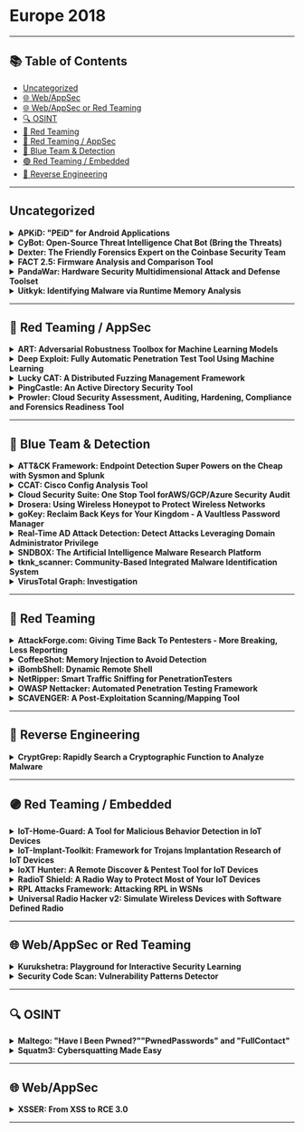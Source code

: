# Europe 2018
---
## 📚 Table of Contents
- [Uncategorized](#uncategorized)
- [🌐 Web/AppSec](#🌐-webappsec)
- [🌐 Web/AppSec or Red Teaming](#🌐-webappsec-or-red-teaming)
- [🔍 OSINT](#🔍-osint)
- [🔴 Red Teaming](#🔴-red-teaming)
- [🔴 Red Teaming / AppSec](#🔴-red-teaming-appsec)
- [🔵 Blue Team & Detection](#🔵-blue-team-detection)
- [🟣 Red Teaming / Embedded](#🟣-red-teaming-embedded)
- [🧠 Reverse Engineering](#🧠-reverse-engineering)
---
## Uncategorized
<details><summary><strong>APKiD: "PEiD" for Android Applications</strong></summary>

![BH-ARSENAL](https://img.shields.io/badge/BH-ARSENAL-blue) ![Category: Uncategorized](https://img.shields.io/badge/Category:%20Uncategorized-lightgrey) ![Eduardo Novella Lorente](https://img.shields.io/badge/Eduardo%20Novella%20Lorente-informational)

🔗 **Link:** Not Available  
📝 **Description:** APKiD is like "PEiD" for Android applications. It gives information on how an APK was built by fingerprinting compilers, packers, obfuscators, and protectors. The main idea behind the tool is to help provide context on how the APK was potentially built or changed after it was built. This is all context useful for attributing authorship and finding patterns.

Extracting information about how the APK was made, it can provide a lot of information to assess the healthiness of an Android application (e.g. malware or pirated). The framework is the combination of a bunch of Yara rules and Python wrappers that scan files within APKs. Mainly, APKiD unpacks files and explores AndroidManifest.xml, DEX and ELF files to match rules and offers results based on them. Between the 186 Yara rules, we can find 94 packers, 10 compilers and 16 obfuscators.

Features and detections:

Commercial and open-source obfuscators, packers, droppers and protectors
Anti-disassembly tricks, anti-emulation, anti-debugging APIs,...
Abnormalities in DEX structure
Compiler fingerprint potentially indicating re-packaged apps
Results in JSON format

Further information:

APKID -> https://github.com/rednaga/APKiD
Android Compiler Fingerprinting -> http://hitcon.org/2016/CMT/slide/day1-r0-e-1.pdf
Detecting Pirated and Malicious Android Apps with APKiD -> https://rednaga.io/2016/07/31/detecting_pirated_and_malicious_android_apps_with_apkid/

</details>

<details><summary><strong>CyBot: Open-Source Threat Intelligence Chat Bot (Bring the Threats)</strong></summary>

![BH-ARSENAL](https://img.shields.io/badge/BH-ARSENAL-blue) ![Category: Uncategorized](https://img.shields.io/badge/Category:%20Uncategorized-lightgrey) ![Tony Lee](https://img.shields.io/badge/Tony%20Lee-informational)

🔗 **Link:** Not Available  
📝 **Description:** Threat intelligence chat bots are useful friends. They perform research for you and can even be note takers or central aggregators of information. However, it seems like most organizations want to design their own bot in isolation and keep it internal. To counter this trend, our goal was to create a repeatable process using a completely free open source framework, an inexpensive Raspberry Pi (or even virtual machine), and host a community-driven plugin framework to open up the world of threat intel chat bots to everyone from the average home user to the largest security operations center.

We were thrilled to share the end result of our research (a chat bot that we affectionately call CyBot) with Black Hat attendees worldwide at the US, Europe, and Asia conferences. Each conference provided an opportunity to share the latest plugins and collect feedback and feature requests with the absolute best in the industry. This year's Black Hat Europe will allow us to continue the global collaboration effort in making incident response and threat research faster and more efficient than ever.

Best of all, if you know even a little bit of Python, you can help our collaboration efforts by writing plugins and sharing them with the community. If you want to build your own CyBot, the instructions in this project will let you do so with about an hour of invested time and anywhere from $0-$35 in expenses. Come make your own threat intelligence chat bot today!

</details>

<details><summary><strong>Dexter: The Friendly Forensics Expert on the Coinbase Security Team</strong></summary>

![BH-ARSENAL](https://img.shields.io/badge/BH-ARSENAL-blue) ![Category: Uncategorized](https://img.shields.io/badge/Category:%20Uncategorized-lightgrey) ![Hayden Parker](https://img.shields.io/badge/Hayden%20Parker-informational)

🔗 **Link:** [Dexter: The Friendly Forensics Expert on the Coinbase Security Team](https://github.com/coinbase/dexter/blob/master/doc/dexter.md)  
📝 **Description:** Sometimes you want to be able to pull forensic images off your production hosts, but you want to make sure you set that up correctly. If you don't, people might steal customer financial data or cryptocurrency private keys for hot wallets (or something else), and that would be a very bad day for you and for the cryptocurrency community. This talk introduces Dexter, a forensics tool for high security environments. Dexter makes sure that no single person can do scary forensics things, and that the scary results of the scary forensic things can only be read by people who aren't scary. I'll give an overview of the Coinbase production environment, data pipeline, and detection tooling to set the stage for when we might use Dexter. We will then walk through how Dexter works and do a demo that will totally work and not have any technical issues whatsoever.

</details>

<details><summary><strong>FACT 2.5: Firmware Analysis and Comparison Tool</strong></summary>

![BH-ARSENAL](https://img.shields.io/badge/BH-ARSENAL-blue) ![Category: Uncategorized](https://img.shields.io/badge/Category:%20Uncategorized-lightgrey) ![Peter Weidenbach](https://img.shields.io/badge/Peter%20Weidenbach-informational)

🔗 **Link:** Not Available  
📝 **Description:** The Firmware Analysis and Comparison Tool (FACT) is intended to automate firmware security analysis. Thereby, it shall be easy to use (web GUI), extend (plug-in system) and integrate (REST API). When analyzing Firmware, you face several challenges: unpacking, initial analysis, identifying changes towards other versions, find other firmware images that might share vulnerabilities you just found. FACT is able to automate many aspects of these challenges leading to a massive speed-up in the firmware analysis process. This means you can focus on the fun part of finding new vulnerabilities, whereas FACT does all the boring stuff for you.

</details>

<details><summary><strong>PandaWar: Hardware Security Multidimensional Attack and Defense Toolset</strong></summary>

![BH-ARSENAL](https://img.shields.io/badge/BH-ARSENAL-blue) ![Category: Uncategorized](https://img.shields.io/badge/Category:%20Uncategorized-lightgrey) ![JIE FU](https://img.shields.io/badge/JIE%20FU-informational) ![Mingchuang Qin](https://img.shields.io/badge/Mingchuang%20Qin-informational) ![Kunzhe Chai](https://img.shields.io/badge/Kunzhe%20Chai-informational)

🔗 **Link:** Not Available  
📝 **Description:** This is a hardware attack and defense tool platform. It will help you quickly master and implement a variety of hardware attack methods.

It includes ultrasonic attacks, RFID attacks, power side channel attacks, and radio defense etc.

All open source, design idea, design concept, design method, code, schematic, PCB.

</details>

<details><summary><strong>Uitkyk: Identifying Malware via Runtime Memory Analysis</strong></summary>

![BH-ARSENAL](https://img.shields.io/badge/BH-ARSENAL-blue) ![Category: Uncategorized](https://img.shields.io/badge/Category:%20Uncategorized-lightgrey) ![Chris Le Roy](https://img.shields.io/badge/Chris%20Le%20Roy-informational)

🔗 **Link:** [Uitkyk: Identifying Malware via Runtime Memory Analysis](https://github.com/brompwnie/uitkyk)  
📝 **Description:** Uitkyk is the first Android framework that allows for its implementers to identify Android malware according to the instantiated objects on the heap for a particular process. Uitkyk does not require the APK of the application to be scanned to be present to identify malicious behaviour but instead makes use of runtime memory analysis to detect behaviour which normally cannot be identified by static analysis of Android applications. Static analysis of Android applications is the default approach utilised to identify malicious applications however static analysis has certain shortcomings which Uitkyk addresses by targeting the heap. Uitkyk can be implemented as a standalone library or standalone application on mobile devices.

</details>

---
## 🔴 Red Teaming / AppSec
<details><summary><strong>ART: Adversarial Robustness Toolbox for Machine Learning Models</strong></summary>

![BH-ARSENAL](https://img.shields.io/badge/BH-ARSENAL-blue) ![Category: 🔴 Red Teaming / AppSec](https://img.shields.io/badge/Category:%20🔴%20Red%20Teaming%20/%20AppSec-red) ![Irina Nicolae](https://img.shields.io/badge/Irina%20Nicolae-informational)

🔗 **Link:** [ART: Adversarial Robustness Toolbox for Machine Learning Models](https://github.com/Trusted-AI/adversarial-robustness-toolbox/wiki/Contributing)  
📝 **Description:** Adversarial attacks of machine learning systems have become an indisputable threat. Attackers can compromise the training of machine learning models by injecting malicious data into the training set (so-called poisoning attacks) or by crafting adversarial samples that exploit the blind spots of machine learning models at test time (so-called evasion attacks). Adversarial attacks have been demonstrated in a number of different application domains, including malware detection, spam filtering, visual recognition, speech-to-text conversion, and natural language understanding. Devising comprehensive defences against poisoning and evasion attacks by adaptive adversaries is still an open challenge.

We will present the Adversarial Robustness Toolbox (ART), a library which allows rapid crafting and analysis of both attacks and defense methods for machine learning models. It provides an implementation for many state-of-the-art methods for attacking and defending machine learning. Through ART, the attendees will (re)discover how to attack and defend machine learning systems.

</details>

<details><summary><strong>Deep Exploit: Fully Automatic Penetration Test Tool Using Machine Learning</strong></summary>

![BH-ARSENAL](https://img.shields.io/badge/BH-ARSENAL-blue) ![Category: 🔴 Red Teaming / AppSec](https://img.shields.io/badge/Category:%20🔴%20Red%20Teaming%20/%20AppSec-red) ![Isao Takaesu](https://img.shields.io/badge/Isao%20Takaesu-informational)

🔗 **Link:** [Deep Exploit: Fully Automatic Penetration Test Tool Using Machine Learning](https://github.com/TheDreamPort/deep_exploit)  
📝 **Description:** DeepExploit is fully automated penetration tool linked with Metasploit. It identifies the status of all opened ports on the target server and executes the exploit at pinpoint using Machine Learning.

Deep Exploit's key features are the following:

Efficiently execute exploit: DeepExploit can execute exploits at pinpoint (minimum 1 attempt) using self-learned data.
Deep penetration: If DeepExploit succeeds the exploit to the target server, then it further executes the exploit to other internal servers.
Self-learning: DeepExploit can learn how to exploitation by itself (uses reinforcement learning). It is not necessary for humans to prepare learning data.
Powerful intelligence gathering. To gather the information of software operated on the target server is very important for successful the exploitation. DeepExploit can identify product name and version using following methods.
+ Port scanning; Machine Learning (Analyze HTTP responses gathered by Web crawling); Google Hacking

Current Deep Exploit's version is a beta, but it can fully automatically execute following actions:

Intelligence gathering
Threat modeling
Vulnerability analysis
Exploitation
Post-Exploitation
Reporting

By using our DeepExploit, you will benefit from the following:

For pentesters:
(a) They can greatly improve the test efficiency; (b) The more pentesters use DeepExploit, DeepExploit learns how to method of exploitation using machine learning. As a result, accuracy of test can be improve.


For Information Security Officers:
(c) They can quickly identify vulnerabilities of own servers. As a result, prevent that attackers attack to your servers using vulnerabilities, and protect your reputation by avoiding the negative media coverage after breach.

Because attack methods to servers are evolving day by day, there is no guarantee that yesterday's security countermeasures are safety today. It is necessary to quickly find vulnerabilities and take countermeasures. Our DeepExploit will contribute greatly to maintaining your safety.

Presentation: https://www.slideshare.net/babaroa/deep-exploitblack-hat-europe-2018-arsenal
Source Code:: https://github.com/13o-bbr-bbq/machine_learning_security/tree/master/DeepExploit

</details>

<details><summary><strong>Lucky CAT: A Distributed Fuzzing Management Framework</strong></summary>

![BH-ARSENAL](https://img.shields.io/badge/BH-ARSENAL-blue) ![Category: 🔴 Red Teaming / AppSec](https://img.shields.io/badge/Category:%20🔴%20Red%20Teaming%20/%20AppSec-red) ![Thomas Barabosch](https://img.shields.io/badge/Thomas%20Barabosch-informational)

🔗 **Link:** [Lucky CAT: A Distributed Fuzzing Management Framework](https://github.com/fkie-cad/LuckyCAT)  
📝 **Description:** Lucky CAT (Crash All the Things!) is a distributed fuzzing framework with an easy to use web interface. It allows management of fuzzing jobs on several remote machines concurrently. Lucky CAT aims to be easily usable, scaleable, extensible, and fun. To achieve this, it is built using several micro services and it relies on many open source projects. Furthermore, it offers a RESTful API to automate it or to integrate it with other tools.

Lucky CAT comes with several plugins for mutation engines (e.g. /dev/urandom, radamsa), fuzzers (afl, qemu_fuzzer, a minimalistic file fuzzer) and verifiers (local gdb exploitable, remote gdb exploitable). There are templates (in Python and C) that allow to quickly integrate, for example, new fuzzers and verifiers. Fuzzers can rely on their own mutation engine (e.g. afl) but Lucky CAT can also generate test cases for a fuzzer. This is handy when writing a fuzzer for an embedded device with limited computational resources or a small one-shot fuzzer for a custom protocol.

Its origin is the Nightmare Fuzzing Project. However, Lucky CAT goes beyond its ancestor. It is more 2018-ish using latest technologies such as RabbitMQ, Flask, MongoDB, and Python3. Lucky CAT's main objective is to automate the fuzzing process as far as possible so as to security researchers can focus on what they can best: identifying attack surfaces or writing custom fuzzers.
Therefore, future releases will focus on, amongst others, automatic deployment of fuzzers, crash notification and job summaries via email and instant messaging, and kernel core dump analysis.

Presentation: https://net.cs.uni-bonn.de/fileadmin/ag/martini/Staff/thomas_barabosch/blackhat-eu18-arsenal.pdf
Source Code: https://github.com/fkie-cad/LuckyCAT

</details>

<details><summary><strong>PingCastle: An Active Directory Security Tool</strong></summary>

![BH-ARSENAL](https://img.shields.io/badge/BH-ARSENAL-blue) ![Category: 🔴 Red Teaming / AppSec](https://img.shields.io/badge/Category:%20🔴%20Red%20Teaming%20/%20AppSec-red) ![Vincent Le Toux](https://img.shields.io/badge/Vincent%20Le%20Toux-informational)

🔗 **Link:** [PingCastle: An Active Directory Security Tool](https://github.com/netwrix/pingcastle)  
📝 **Description:** So many tools that exist to assess Active Directory security, and yet, it is impossible to have an overview of all. PingCastle has been designed to tackle these difficulties and get results fast and without any requirements. Healthcheck mode is the most well-known mode that gives vulnerability reports in minutes regarding major AD vulnerabilities. But what if the most important point was to convince the management that AD security is not that simple? PingCastle is more than a vulnerability scanner. This demo will include scanners, cartography and secret tricks.

</details>

<details><summary><strong>Prowler: Cloud Security Assessment, Auditing, Hardening, Compliance and Forensics Readiness Tool</strong></summary>

![BH-ARSENAL](https://img.shields.io/badge/BH-ARSENAL-blue) ![Category: 🔴 Red Teaming / AppSec](https://img.shields.io/badge/Category:%20🔴%20Red%20Teaming%20/%20AppSec-red) ![Toni de la Fuente](https://img.shields.io/badge/Toni%20de%20la%20Fuente-informational)

🔗 **Link:** [Prowler: Cloud Security Assessment, Auditing, Hardening, Compliance and Forensics Readiness Tool](https://github.com/prowler-cloud/prowler)  
📝 **Description:** Prowler helps to assess, audit and harden your AWS account configuration and resources. It also helps to check your configuration with CIS recommendations, and check if your cloud infrastructure is GDPR compliance or if you are ready for a proper forensic investigation. It is a command line tool that provides direct and clear information about configuration status related to security of a given AWS account, it performs more than 80 checks.

</details>

---
## 🔵 Blue Team & Detection
<details><summary><strong>ATT&CK Framework: Endpoint Detection Super Powers on the Cheap with Sysmon and Splunk</strong></summary>

![BH-ARSENAL](https://img.shields.io/badge/BH-ARSENAL-blue) ![Category: 🔵 Blue Team & Detection](https://img.shields.io/badge/Category:%20🔵%20Blue%20Team%20&%20Detection-cyan) ![Olaf Hartong](https://img.shields.io/badge/Olaf%20Hartong-informational)

🔗 **Link:** [ATT&CK Framework: Endpoint Detection Super Powers on the Cheap with Sysmon and Splunk](https://github.com/rmusser01/Infosec_Reference/blob/master/Draft/L-SM-TH.md)  
📝 **Description:** By using the ATT&CK framework as a basis for hunting the likelihood of catching at least part of the attackers trail is significantly increased. To make use of this rich data source I will demonstrate a Threat Hunting application which will guide your investigation along all covered ATT&CK techniques.

I will release the (Mandatory Manual Learning) ThreatHunting Splunk app I've developed, which at the time of writing contains over 80 (multi)searches and over 10 dashboards leveraging summary indexes, custom visualisations and a rich set of workflow actions.
These dashboards contain overviews, threat indicators and facilitate consecutive drilldown workflows to help the analyst determine whether this is a threat or not and also provides a whitelisting option for false positives.

Knowledge is power; the workflow has been intentionally built on generic searches to cover all attack variations, in the beginning this will generate quite some false positives. It might not appear so but this is a great thing, it will teach the hunters a great deal about their environment and therefore over time they'll be more efficient in detecting malicious behavior.

</details>

<details><summary><strong>CCAT: Cisco Config Analysis Tool</strong></summary>

![BH-ARSENAL](https://img.shields.io/badge/BH-ARSENAL-blue) ![Category: 🔵 Blue Team & Detection](https://img.shields.io/badge/Category:%20🔵%20Blue%20Team%20&%20Detection-cyan) ![Mikhail Driagunov](https://img.shields.io/badge/Mikhail%20Driagunov-informational) ![Natalia Khodukina](https://img.shields.io/badge/Natalia%20Khodukina-informational) ![Nikita Loginov](https://img.shields.io/badge/Nikita%20Loginov-informational)

🔗 **Link:** Not Available  
📝 **Description:** CCAT is designed for finding security misconfigurations in Cisco devices. It generates a detailed report with explanations and tips on fixing the issues. We will implement an option to automatically fix those issues in one of our next updates.

Presentation: https://drive.google.com/file/d/1kEB7dEe4uIkfxWuKgGDYTJly_spEVaO-/view
GitHub: https://github.com/cisco-config-analysis-tool/ccat

</details>

<details><summary><strong>Cloud Security Suite: One Stop Tool forAWS/GCP/Azure Security Audit</strong></summary>

![BH-ARSENAL](https://img.shields.io/badge/BH-ARSENAL-blue) ![Category: 🔵 Blue Team & Detection](https://img.shields.io/badge/Category:%20🔵%20Blue%20Team%20&%20Detection-cyan) ![Jayesh Chauhan](https://img.shields.io/badge/Jayesh%20Chauhan-informational)

🔗 **Link:** Not Available  
📝 **Description:** While AWS, GCP & Azure provide protection with traditional security methodologies and have a neat structure for authorization/configuration, their security is as robust as the person in-charge of creating/assigning these configuration policies. As we all know, human error is inevitable and any such human mistake could lead to catastrophic damage to the environment.

Few vulnerable scenarios:

Your security groups/policies, password policy or IAM policies are not configured properly
S3 buckets and Azure blobs are world-readable
Web servers supporting vulnerable ssl ciphers
Ports exposed to public with vulnerable services running on them
If root credentials are used
Logging or MFA is disabled
And many more scenarios...

Knowing all this, audit of cloud infrastructure becomes a hectic task! There are a few open source tools which help in cloud auditing but none of them have an exhaustive checklist. Also, collecting, setting up all the tools and looking at different result sets is a painful task. Moreover, while maintaining big infrastructures, system audit of server instances is a major task as well.

CS Suite is a one stop tool for auditing the security posture of the AWS/GCP/Azure infrastructures and does OS audits as well. CS Suite leverages current open source tools capabilities and has custom checks added into one tool to rule them all.

</details>

<details><summary><strong>Drosera: Using Wireless Honeypot to Protect Wireless Networks</strong></summary>

![BH-ARSENAL](https://img.shields.io/badge/BH-ARSENAL-blue) ![Category: 🔵 Blue Team & Detection](https://img.shields.io/badge/Category:%20🔵%20Blue%20Team%20&%20Detection-cyan) ![Yunfei Yang](https://img.shields.io/badge/Yunfei%20Yang-informational) ![Yongtao Wang](https://img.shields.io/badge/Yongtao%20Wang-informational) ![Hongjian Cao](https://img.shields.io/badge/Hongjian%20Cao-informational)

🔗 **Link:** Not Available  
📝 **Description:** Drosera is a wireless honeypot platform for discovering wireless intrusion attacks and intruders identification.

In wireless attacks, hackers are often attacking vulnerable wireless hotspots as a breakthrough. This means that a wireless network with obvious flaws will be the primary target for an attacker. When an attacker targets our wireless honeypot network, Drosera will record all actions before and after the attacker connects the network, including the process of attempting to connect to the network at the 802.11 frame level and further attacks after entering the honeypot network. Drosera can accurately identify the attack, and the first time to generate an alarm.

We are equipped with high-interactive Windows and Linux honeypots in the network, which simulate normal business systems to confuse the attacker and delay the attack process. They will also help us get information about the hacker like the goals, the attack methods, and the skill level.

</details>

<details><summary><strong>goKey: Reclaim Back Keys for Your Kingdom - A Vaultless Password Manager</strong></summary>

![BH-ARSENAL](https://img.shields.io/badge/BH-ARSENAL-blue) ![Category: 🔵 Blue Team & Detection](https://img.shields.io/badge/Category:%20🔵%20Blue%20Team%20&%20Detection-cyan) ![Ignat Korchagin](https://img.shields.io/badge/Ignat%20Korchagin-informational)

🔗 **Link:** Not Available  
📝 **Description:** The password is the oldest and most widely used pillar of authentication. We use passwords everywhere: from everyday online shopping to accessing government services and managing our money. Every day, the number of online services increases and each of service most likely requires a password to use it.

On the other hand, as password-cracking techniques increase and evolve, so do the restrictions on the types of passwords we can use. It is not enough anymore to use your favourite movie as a password across all your accounts. The modern Internet threat model requires passwords to be either ridiculously long or look like random gibberish of uppercase and lowercase letters, numbers and special characters. And in NO WAY should you reuse same password on any two services. In other words, the most secure passwords are hardly memorable to ordinary people and the number of passwords you have to remember makes this task even harder.

That's where password managers kick in. Instead of remembering each password, you only have to remember the password for your password manager (the "master password"), and the password manager remembers your other passwords for you. But how? They store your other passwords in a vault (a simple encrypted database). However, as with any database, a vault requires management: you need to store it somewhere (which means more backups), sync it across all your devices (you definitely want to access your services from home/work laptops, smartphone, tablet etc). And as with any database management, there comes usability and security issues. Basically, you either have to manually update and manage the vault yourself (if you use a free open-source password manager) or rely on some kind of cloud-based service (often paid and proprietary) for that.

So it is a matter of usability vs security: either you're using a convenient proprietary password manager and have no idea if it is working as advertised, or you have more confidence in your open-source password manager, but have to deal with your vault yourself.

Wouldn't it be great to have a password manager without a vault? We would no longer have to manage vaults or rely on any third parties. This presentation introduces an open-source vaultless password manager, which does not store your passwords, but rather derives them from the master-password in a cryptographically secure manner. There is an option to generate secure cryptographic keys so that your passwords/keys are never stored anywhere, but can be reliably regenerated when needed.


Presentation: https://drive.google.com/file/d/1B5CXRaTzG8yYTW6sN9L70GW3NBLpZVJb/view?usp=sharing
GitHub: https://github.com/cloudflare/gokey

</details>

<details><summary><strong>Real-Time AD Attack Detection: Detect Attacks Leveraging Domain Administrator Privilege</strong></summary>

![BH-ARSENAL](https://img.shields.io/badge/BH-ARSENAL-blue) ![Category: 🔵 Blue Team & Detection](https://img.shields.io/badge/Category:%20🔵%20Blue%20Team%20&%20Detection-cyan) ![Wataru Matsuda](https://img.shields.io/badge/Wataru%20Matsuda-informational) ![Mariko Fujimoto](https://img.shields.io/badge/Mariko%20Fujimoto-informational) ![Takuho Mitsunaga](https://img.shields.io/badge/Takuho%20Mitsunaga-informational)

🔗 **Link:** [Real-Time AD Attack Detection: Detect Attacks Leveraging Domain Administrator Privilege](https://github.com/0xe7/WonkaVision)  
📝 **Description:** In Advanced Persistent Threat (APT) attacks, attackers tend to attack the Active Directory to expand infections. Attackers try to take over Domain Administrator privileges and create a backdoor called the "Golden Ticket". Attackers leverage this Golden Ticket to disguise themselves as legitimate accounts and obtain long-term administrator privilege. However, detecting attacks that use this method is quite difficult because the attackers' use of legitimate accounts and commands are not identified as anomalies.

We introduce a real-time detection tool that uses Domain Controller Event logs for detecting attack activities leveraging Domain Administrator privileges. Our tool can minimize the damages these types of attacks can cause even if the attackers maliciously take advantage of the Golden Ticket.

Our tool consists of the following steps to reduce false detection rate and support immediate incident response.

Step1 (Signature based detection): Analyze Event logs focusing on the characteristics of the attack activities.
Step2 (Machine Learning): Use unsupervised machine learning and anomaly detection in order to detect suspicious commands that attackers tend to use as outliers.
Step3 (Real-time alert): Raise real-time alerts using Elastic Stack if attack activities are detected.

We will publish our tool on GitHub and show specific algorithms that we have implemented so that visitors can customize or develop their own system. Our tool is all open sourced, enabling immediate and efficient incident responses against attacks at a reasonable cost.

Presentation: ﻿https://github.com/sisoc-tokyo/Real-timeDetectionAD/blob/master/Arsenal_eu-18-Real-time-Detection-of-Attacks-Leveraging-Domain-Administrator-Privilege.pdf

</details>

<details><summary><strong>SNDBOX: The Artificial Intelligence Malware Research Platform</strong></summary>

![BH-ARSENAL](https://img.shields.io/badge/BH-ARSENAL-blue) ![Category: 🔵 Blue Team & Detection](https://img.shields.io/badge/Category:%20🔵%20Blue%20Team%20&%20Detection-cyan) ![Ran Dubin](https://img.shields.io/badge/Ran%20Dubin-informational) ![Ariel Koren](https://img.shields.io/badge/Ariel%20Koren-informational)

🔗 **Link:** [SNDBOX: The Artificial Intelligence Malware Research Platform](https://github.com/FOSDEM/video-meta/blob/master/fosdem2017/released.yml)  
📝 **Description:** SNDBOX is the world's first Artificial Intelligence (AI) malware research platform designed to scale up research time. Developed by researchers for researchers, SNDBOX offers never-seen-before malware analysis visibility powered by kernel mode next generation sandbox. Multiple AI detection vectors work alongside our big data malware similarity engine to reduce false positive classification errors. Behavioral signatures, multi-vector deep learning classifiers and multiple AI similarity search engines seamlessly work together to provide high visibility and data-driven explanations to scale malware research capabilities and reduce research time. Furthermore, with full access to our data, all levels of your team can leverage information necessary for complete malware remediation and new research possibilities, while sharing insights, public samples and IOC's through our community platform.

</details>

<details><summary><strong>tknk_scanner: Community-Based Integrated Malware Identification System</strong></summary>

![BH-ARSENAL](https://img.shields.io/badge/BH-ARSENAL-blue) ![Category: 🔵 Blue Team & Detection](https://img.shields.io/badge/Category:%20🔵%20Blue%20Team%20&%20Detection-cyan) ![Shota Nakajima](https://img.shields.io/badge/Shota%20Nakajima-informational) ![Keita Nomura](https://img.shields.io/badge/Keita%20Nomura-informational)

🔗 **Link:** Not Available  
📝 **Description:** The original code of a malware must be scanned using YARA rules after processing with a debugger (or other means) to account for obfuscated malware binaries. This is a complicated process and requires an extensive malware analysis environment. The tknk_scanner is a community-based integrated malware identification system, which aims to easily identify malware families by automating this process using an integration of open source community-based tools and freeware. The original malware code can be scanned with with your own YARA rules by submitting the malware in PE format to the scanner. tknk_scanner can thus support surface analysis performed by SOC operators, CSIRT members, and malware analysts.

</details>

<details><summary><strong>VirusTotal Graph: Investigation</strong></summary>

![BH-ARSENAL](https://img.shields.io/badge/BH-ARSENAL-blue) ![Category: 🔵 Blue Team & Detection](https://img.shields.io/badge/Category:%20🔵%20Blue%20Team%20&%20Detection-cyan) ![Daniel Sanchez](https://img.shields.io/badge/Daniel%20Sanchez-informational) ![Karl Hiramoto](https://img.shields.io/badge/Karl%20Hiramoto-informational)

🔗 **Link:** Not Available  
📝 **Description:** VirusTotal Graph is a free visualization tool built on top of the VirusTotal data set. It understands the relationship between files, urls, domains and ip addresses and it provides an easy interface to pivot and navigate over them. The tool is available for individual researchers and security professionals.

By exploring and expanding each of the nodes in your graph, you can build the network and see the connections across the samples you are studying. By clicking on the nodes, you can see at a glance the most relevant information for each item. You can also add labels and see an in-depth report by going to VirusTotal Public or VirusTotal Intelligence report.

The tool can also save a snapshot -as you see in your screen- of the graph, so that you can go back to your investigation any time and share your findings with other users. All saved graphs are public and linked in VirusTotal public report when the file, URL, IP address or domain appear in the graph. This intelligence benefits the entire community.

Learn more here: http://blog.virustotal.com/2018/01/virustotal-graph.html

Demo video: https://www.youtube.com/watch?v=QEqHXU04IkI&feature=youtu.be

</details>

---
## 🔴 Red Teaming
<details><summary><strong>AttackForge.com: Giving Time Back To Pentesters - More Breaking, Less Reporting</strong></summary>

![BH-ARSENAL](https://img.shields.io/badge/BH-ARSENAL-blue) ![Category: 🔴 Red Teaming](https://img.shields.io/badge/Category:%20🔴%20Red%20Teaming-red) ![Fil Filiposki](https://img.shields.io/badge/Fil%20Filiposki-informational) ![Stas Filshtinskiy](https://img.shields.io/badge/Stas%20Filshtinskiy-informational)

🔗 **Link:** Not Available  
📝 **Description:** Pentesters love what they do – breaking things. But there’s no denying that Penetration Testing as a practice itself is broken. Pentesters have only few days to a) learn how an entirely new system works under the hood; b) with this knowledge, learn some more so they can figure out how to break the system; c) try countless different ways to break the system or make it do things never intended or designed by the architects and developers; then d) write an executive and technical report to explain how they did it.

It feels like an impossible task for the typical <1-week project, so why on earth would you want to become or remain a pentester? When you do this week-in week-out, add on top pressures from clients, organisational bureaucracy, worrying about utilisation, fighting Word formatting, or having to constantly justify your risk ratings – it’s no wonder pentesters get burned out – fast!

We can’t fix all of these problems, but we have found a way to take some pressure off pentesters and help make communication, collaboration, transparency and reporting much easier, and reduce some of the overheads wasted on trivial tasks which all are part of a pentest project… introducing AttackForge.com.

</details>

<details><summary><strong>CoffeeShot: Memory Injection to Avoid Detection</strong></summary>

![BH-ARSENAL](https://img.shields.io/badge/BH-ARSENAL-blue) ![Category: 🔴 Red Teaming](https://img.shields.io/badge/Category:%20🔴%20Red%20Teaming-red) ![Asaf Aprozper](https://img.shields.io/badge/Asaf%20Aprozper-informational)

🔗 **Link:** [CoffeeShot: Memory Injection to Avoid Detection](https://github.com/MinervaLabsResearch/CoffeeShot)  
📝 **Description:** CoffeeShot is an evasion framework that designed for creating Java-based malware which bypasses most of the anti-virus vendors. The framework utilizes JNA (Java Native Access) to look for a victim process, once it finds it - a shellcode will be injected directly from the Java Archive file (JAR).

Java malware like "Jrat" and "Adwind" are used by malicious adversaries' day by day, more and more. Their main reason to write malware in Java is to be evasive and avoid security products - including those that use advanced features like machine learning. To overcome the above, blue-team members can use this framework in assessing the effectiveness of their anti-malware measures against malicious software written in Java.

On the other hand, CoffeeShot can be applied by penetration testers as well. The framework provides red-teamers a friendly toolset by allowing them to embed any shellcode in a JAR file, assisting them to avoid detection with memory injection and to PWN the target!

</details>

<details><summary><strong>iBombShell: Dynamic Remote Shell</strong></summary>

![BH-ARSENAL](https://img.shields.io/badge/BH-ARSENAL-blue) ![Category: 🔴 Red Teaming](https://img.shields.io/badge/Category:%20🔴%20Red%20Teaming-red) ![Pablo Gonzalez Perez](https://img.shields.io/badge/Pablo%20Gonzalez%20Perez-informational) ![Álvaro Nuñez-Romero](https://img.shields.io/badge/Álvaro%20Nuñez-Romero-informational)

🔗 **Link:** [iBombShell: Dynamic Remote Shell](https://github.com/Matir/jspassphrase/blob/master/wordlist.json)  
📝 **Description:** The emergence of PowerShell within pentesting post-exploitation is important. Its flexibility, possibilities and power make this Microsoft´s command line an efficient post-exploitation tool. In scenarios where we cannot use neither install pentesting techniques this tool acquires special relevance. iBombShell gives access to a pentesting repository where the pentester could use any function oriented to the post-exploitation phase and, in some cases, exploit vulnerabilities. iBombShell is a remote pentesting Shell that loads itself automatically in memory offering unlimited tools for the pentester.

iBombShell is a tool written in PowerShell that allows post-exploitation functionalities in a shell or a prompt, anytime and in any operating system. Moreover, it allows, in some cases, the execution of vulnerability exploitation features. These features are loaded dynamically, depending on when they are needed, from a GitHub repository.

The shell is downloaded directly to memory giving access to many pentesting features and functionalities, avoiding any hard drive access. These functionalities downloaded to memory are in PowerShell function format. This execution strategy is called EveryWhere.

In addition, iBombShell allows a second way of execution called Silently. Using this execution way, an iBombShell instance (called warrior) can be launched. When the Warrior is executed over a compromised machine, it will connect to a C2 through the http protocol. From the C2, written in Python, a warrior can be controlled to dynamically load functions to the memory and to offer pentesting remote execution functionalities. All those steps are part of the post-exploitation phase.

</details>

<details><summary><strong>NetRipper: Smart Traffic Sniffing for PenetrationTesters</strong></summary>

![BH-ARSENAL](https://img.shields.io/badge/BH-ARSENAL-blue) ![Category: 🔴 Red Teaming](https://img.shields.io/badge/Category:%20🔴%20Red%20Teaming-red) ![Ionut Gabriel Popescu](https://img.shields.io/badge/Ionut%20Gabriel%20Popescu-informational)

🔗 **Link:** Not Available  
📝 **Description:** NetRipper is a post-exploitation tool targeting Windows systems which uses API hooking in order to intercept network traffic. It also uses encryption-related functions from a low privileged user, making it able to capture both plain-text traffic and encrypted traffic before encryption/after decryption.

</details>

<details><summary><strong>OWASP Nettacker: Automated Penetration Testing Framework</strong></summary>

![BH-ARSENAL](https://img.shields.io/badge/BH-ARSENAL-blue) ![Category: 🔴 Red Teaming](https://img.shields.io/badge/Category:%20🔴%20Red%20Teaming-red) ![Ali Razmjoo Qalaei](https://img.shields.io/badge/Ali%20Razmjoo%20Qalaei-informational) ![Mohammad Reza Espargham](https://img.shields.io/badge/Mohammad%20Reza%20Espargham-informational) ![Abbas Naderi Afooshteh](https://img.shields.io/badge/Abbas%20Naderi%20Afooshteh-informational)

🔗 **Link:** Not Available  
📝 **Description:** OWASP Nettacker project is created to automate information gathering, vulnerability scanning and eventually generating a report for networks, including services, bugs, vulnerabilities, misconfigurations, and other information. This software will utilize TCP SYN, ACK, ICMP and many other protocols in order to detect and bypass Firewall/IDS/IPS devices. By leveraging a unique method in OWASP Nettacker for discovering protected services and devices such as SCADA. It would make a competitive edge compared to other scanner making it one of the bests.

</details>

<details><summary><strong>SCAVENGER: A Post-Exploitation Scanning/Mapping Tool</strong></summary>

![BH-ARSENAL](https://img.shields.io/badge/BH-ARSENAL-blue) ![Category: 🔴 Red Teaming](https://img.shields.io/badge/Category:%20🔴%20Red%20Teaming-red) ![Philip Pieterse](https://img.shields.io/badge/Philip%20Pieterse-informational)

🔗 **Link:** [SCAVENGER: A Post-Exploitation Scanning/Mapping Tool](https://github.com/brianckeegan/Trailers/blob/master/joined_data.csv)  
📝 **Description:** SCAVENGER is a multi-threaded post-exploitation scanning tool for mapping systems and finding "interesting" and most frequently used files, folders and services. Once credentials are gained, it can scan remote systems (Linux, Windows and OSX) via services like SMB and SSH to scrape that system looking for "interesting" things and then cache the result. SCAVENGER has the ability to find the newest files that have been accessed/modified/created and keep the result in an ordered database. Then, after time has passed, hours or days later the systems can be scanned again. SCAVENGER can then compare the previous list of "newest files" to the latest list of "newest files." This gives the user the ability to find the "interesting" and most frequently files used on that system, for example password files being accessed by an administrator or heavily used credit card database files.

Whilst looking for "interesting" files, folder and services, SCAVENGER scans these filenames and their content for various "interesting" phrases, for example "password" or "secret." Once detected SCAVENGER then downloads the "interesting" file to the local system. At the same time SCAVENGER also scans for Card Holder Data and also downloads the file if Card Holder Data is found.

Future features will be the addition of services like NFS, FTP and database connections. Also adding more capability of retrieving passwords from remote Linux or Windows systems, without touching to the disk of the remote system. And without reinventing the wheel using SCAVENGER as a wrapper to use on Windows systems performing more post-exploitation techniques.

Source Code: https://github.com/SpiderLabs/scavenger﻿

</details>

---
## 🧠 Reverse Engineering
<details><summary><strong>CryptGrep: Rapidly Search a Cryptographic Function to Analyze Malware</strong></summary>

![BH-ARSENAL](https://img.shields.io/badge/BH-ARSENAL-blue) ![Category: 🧠 Reverse Engineering](https://img.shields.io/badge/Category:%20🧠%20Reverse%20Engineering-orange) ![Hiroki Hada](https://img.shields.io/badge/Hiroki%20Hada-informational) ![Tomonori Ikuse](https://img.shields.io/badge/Tomonori%20Ikuse-informational)

🔗 **Link:** Not Available  
📝 **Description:** 'CryptGrep' is an IDA python script which makes it possible to search a cryptography function to analyze malware rapidly. There are many existing implementations such as 'FindCrypt' (http://www.hexblog.com/?p=28) and 'idascope' (https://github.com/nihilus/idascope) which take an approach to find cryptographic magic number statically.

But, there are some cryptographic algorithm that doesn't use a magic number such as RC4, or malware can also hide the magic number. We needed another tool that can apply for these malware. The same malware family usually use the same cryptographic algorithm, and don't change their algorithm and implementation so frequently. Therefore, CryptGrep adopted signature based approach. Our approach also uses improved 'BinGrep' algorithm that was specialized for cryptographic function using several heuristic technique.

We created several pre-set signatures for typical malware. The usage is very simple and easy. And if you need additional signature, you can also create your original signature using your malware.

</details>

---
## 🟣 Red Teaming / Embedded
<details><summary><strong>IoT-Home-Guard: A Tool for Malicious Behavior Detection in IoT Devices</strong></summary>

![BH-ARSENAL](https://img.shields.io/badge/BH-ARSENAL-blue) ![Category: 🟣 Red Teaming / Embedded](https://img.shields.io/badge/Category:%20🟣%20Red%20Teaming%20/%20Embedded-purple) ![Yuan Zhuang](https://img.shields.io/badge/Yuan%20Zhuang-informational) ![Qinghao Tang](https://img.shields.io/badge/Qinghao%20Tang-informational)

🔗 **Link:** Not Available  
📝 **Description:** IoT devices, especially secondhand devices and rental devices, are under threat of malware implant attack with physical access. Once IoT devices are compromised, hackers can turn them into snooping devices. From a defensive perspective, there are no solutions to detect Trojans in IoT devices.

We present IoT-Home-Guard, a hardware device to detect malicious behaviors of Trojans in IoT devices, such as audios/videos snoop and remote control. It consists of four parts: data flow catcher, traffic analyzing engine, device fingerprint database and a web server. Features of network traffic are extracted by traffic analyzing engine and compared with pre-built device fingerprint database to detect malicious behaviors.

In another research, we were able to implant Trojans in eight devices including smart speakers, ip cameras, routers, driving recorders and mobile translators. We collected characteristics of those devices and ran IoT-Home-Guard. All devices implanted Trojans have been detected. We believe that malicious behaviors of more devices can be identified with high accuracy after supplement of fingerprint database.

The first generation IoT-Home-Guard tool is a hardware device based on Raspberry Pi with wireless network interface controllers. We will customize new hardware in the second generation. Software part is available in our Github (https://github.com/arthastang/IoT-Home-Guard). The system can be set up with software part in laptops after essential environment configuration.

</details>

<details><summary><strong>IoT-Implant-Toolkit: Framework for Trojans Implantation Research of IoT Devices</strong></summary>

![BH-ARSENAL](https://img.shields.io/badge/BH-ARSENAL-blue) ![Category: 🟣 Red Teaming / Embedded](https://img.shields.io/badge/Category:%20🟣%20Red%20Teaming%20/%20Embedded-purple) ![Jiawei Cao](https://img.shields.io/badge/Jiawei%20Cao-informational) ![Qinghao Tang](https://img.shields.io/badge/Qinghao%20Tang-informational)

🔗 **Link:** Not Available  
📝 **Description:** During our Trojans implantation research for IoT devices, we found many tools outdated and not compatible with high versions. We present IoT-Implant-Toolkit, a framework for Trojans implantation research of IoT devices. It is a toolkit consisting of essential software tools on firmware modification, serial port debugging, software analysis and stable spy clients. We wrapped tools we proved useable in the framework and provided a universal call interface. Additionally, we packed useful open-source tools we developed into the framework. Each software tool acts as a plugin which can be easily added into the framework. With an easy-to-use and extensible shell-like environment, IoT-Implant-Toolkit is a one-stop-shop toolkit simplifying complex procedure of IoT malware implantation.

With IoT-Implant-Toolkit, we were able to implant Trojans in eight devices with physical access, including smart speakers, cameras, driving recorders and mobile translators. We turned them into snooping devices, which send audios or videos in real time. Our presentation will also include live demos of those implanted devices.

IoT-Implant-Toolkit is open-source at https://github.com/arthastang/IoT-Implant-Toolkit.

</details>

<details><summary><strong>IoXT Hunter: A Remote Discover & Pentest Tool for IoT Devices</strong></summary>

![BH-ARSENAL](https://img.shields.io/badge/BH-ARSENAL-blue) ![Category: 🟣 Red Teaming / Embedded](https://img.shields.io/badge/Category:%20🟣%20Red%20Teaming%20/%20Embedded-purple) ![Hao Zhao](https://img.shields.io/badge/Hao%20Zhao-informational)

🔗 **Link:** Not Available  
📝 **Description:** IoXT Hunter is an open source, extendable, large-scale IoT device remote discovery and pentest tool. It is designed to discover all known IoT devices for a specified range of network addresses and to perform security testing on related IoT devices using generic or targeted payloads.

If you are a security administrator for a complex or large-scale IoT network (such as an industrial IoT network or a medical IoT network), IoXT Hunter will be your powerful tool. It can help you discover and record all your IoT device assets and perform full remote security testing of your IoT devices.

IoXT Hunter also supports writing and loading your own plugins extensions. If you are an IoT security researcher and have discovered the security vulnerabilities of a kind of IoT device. You can write the appropriate discovery and pentest scripts to scan and evaluate the status of the IoT device on the public network through the IoXT Hunter.

</details>

<details><summary><strong>RadioT Shield: A Radio Way to Protect Most of Your IoT Devices</strong></summary>

![BH-ARSENAL](https://img.shields.io/badge/BH-ARSENAL-blue) ![Category: 🟣 Red Teaming / Embedded](https://img.shields.io/badge/Category:%20🟣%20Red%20Teaming%20/%20Embedded-purple) ![Hao Zhao](https://img.shields.io/badge/Hao%20Zhao-informational)

🔗 **Link:** Not Available  
📝 **Description:** RadioT Shield is an open source platform dedicated to detecting the attack of various IoT devices in a given space by radio communication data. RadioT Shield can detect a lot of radio-based IoT-related attacks, such as WIFI attacks, BLE attacks, GSM attacks, ZigBee attacks, etc. Unlike other IoT hardware and software security solutions, this system does not require any modification of the protected IoT device and does not affect the existing functionality of the device.

RadioT Shield is suitable for all IoT devices that use radio communications, even devices that are more than a decade old. It is therefore particularly suitable for scenarios with complex IoT device types and IoT networks consisting of old, non-secure IoT devices, especially industrial control IoT devices, medical IoT devices, smart home IoT devices, and more.

</details>

<details><summary><strong>RPL Attacks Framework: Attacking RPL in WSNs</strong></summary>

![BH-ARSENAL](https://img.shields.io/badge/BH-ARSENAL-blue) ![Category: 🟣 Red Teaming / Embedded](https://img.shields.io/badge/Category:%20🟣%20Red%20Teaming%20/%20Embedded-purple) ![Alexandre D'Hondt](https://img.shields.io/badge/Alexandre%20D'Hondt-informational)

🔗 **Link:** [RPL Attacks Framework: Attacking RPL in WSNs](https://github.com/wannadie/mendeley-parser/blob/master/output/electrical-and-electronic-engineering/electrical-and-electronic-engineering-p.csv)  
📝 **Description:** This tool is a framework for attacking the Routing Protocol for Low power and lossy networks (RPL) implementation of Contiki for Wireless Sensor Networks (WSN).

Presentation: https://github.com/dhondta/rpl-attacks/raw/master/doc/bheu18-arsenal-presentation.pdf

</details>

<details><summary><strong>Universal Radio Hacker v2: Simulate Wireless Devices with Software Defined Radio</strong></summary>

![BH-ARSENAL](https://img.shields.io/badge/BH-ARSENAL-blue) ![Category: 🟣 Red Teaming / Embedded](https://img.shields.io/badge/Category:%20🟣%20Red%20Teaming%20/%20Embedded-purple) ![Johannes Pohl](https://img.shields.io/badge/Johannes%20Pohl-informational)

🔗 **Link:** [Universal Radio Hacker v2: Simulate Wireless Devices with Software Defined Radio](https://github.com/jopohl/urh)  
📝 **Description:** Wireless communication between Internet of Things (IoT) devices is, in many cases, built upon proprietary protocols designed under size and energy constraints. Vulnerabilties in such protocols are critical, e.g. an attacker breaks into a house by hacking a wireless door lock. Software Defined Radios (SDR) offer a generic way to investigate such protocols, but require software support when it comes to demodulating and decoding messages. The Universal Radio Hacker (URH) is an open source tool to support researchers when operating with SDRs by abstracting most of the required HF basics needed for demodulation. Furthermore, it assists reverse engineering the protocol format. While this works well for stateless and undirectional protocols, there are more sophisticated protocols on the market that can not be handled without state machine.

Version 2.0 of the Universal Radio Hacker introduces a Simulation tab that allows to specify a complete HF protocol with several states and participants. It is called Simulation because URH has the ability to play the protocol from the perspective of one or more participants, i.e. URH evaluates all messages towards the simulated participant and dynamically crafts responses depending on the state and previous information. The simulation advancement complies to the easy-to-use philosophy that we also use for the basic URH. Users can see all messages of the analyzed protocol in a graphical flow graph and add new messages, edit or move them around at convenience. Message field values are dynamically derived with access to all previously sent and received information or even by using external programs, e.g. for AES encryption. Conditions, jump and pause elements in the graphical user interface allow generating complex state machines. In our presentation, we demonstrate a practical attack that shows how the simulation component of URH opens a sophisticated wireless door lock (AES encryption) with SDRs.

</details>

---
## 🌐 Web/AppSec or Red Teaming
<details><summary><strong>Kurukshetra: Playground for Interactive Security Learning</strong></summary>

![BH-ARSENAL](https://img.shields.io/badge/BH-ARSENAL-blue) ![Category: 🌐 Web/AppSec or Red Teaming](https://img.shields.io/badge/Category:%20🌐%20Web/AppSec%20or%20Red%20Teaming-blue) ![Anirudh Anand](https://img.shields.io/badge/Anirudh%20Anand-informational) ![Mohan Kallepalli](https://img.shields.io/badge/Mohan%20Kallepalli-informational)

🔗 **Link:** Not Available  
📝 **Description:** Kurukshetra is a web framework that's developed with the aim of being the first open source framework which provides a solid foundation to host reasonably complex secure coding challenges where developers can learn secure coding practices in a hands-on manner. It is composed of two components, the backend framework written in PHP, which manages and leverages the underlying docker system to provide the secure sandbox for the challenge execution, and the frontend, which is a user facing web app providing all the necessary controls, for the admin to host and modify the challenges, and the user to execute and view the result of each of his input.

The Framework currently supports challenges written in 4 major languages including PHP, Python, NodeJS and Ruby.

</details>

<details><summary><strong>Security Code Scan: Vulnerability Patterns Detector</strong></summary>

![BH-ARSENAL](https://img.shields.io/badge/BH-ARSENAL-blue) ![Category: 🌐 Web/AppSec or Red Teaming](https://img.shields.io/badge/Category:%20🌐%20Web/AppSec%20or%20Red%20Teaming-blue) ![Jaroslav Lobacevski](https://img.shields.io/badge/Jaroslav%20Lobacevski-informational)

🔗 **Link:** Not Available  
📝 **Description:** Security Code Scan is static code analysis tool for C# and VB.NET. It detects various security vulnerability patterns: SQL and XPath injections, Cross-Site Request Forgery (CSRF), XML eXternal Entity Injection (XXE), unsafe deserialization and many more...

It is available as Visual Studio extension (2015 and higher), but can be integrated into other editors, that support Roslyn analyzers. It is also available as NuGet package and can be integrated into continuous integration builds.

</details>

---
## 🔍 OSINT
<details><summary><strong>Maltego: "Have I Been Pwned?""PwnedPasswords" and "FullContact"</strong></summary>

![BH-ARSENAL](https://img.shields.io/badge/BH-ARSENAL-blue) ![Category: 🔍 OSINT](https://img.shields.io/badge/Category:%20🔍%20OSINT-lightgrey) ![Christian Heinrich](https://img.shields.io/badge/Christian%20Heinrich-informational)

🔗 **Link:** Not Available  
📝 **Description:** “Have I been pwned?" allows you to search across multiple data breaches to see if your email addresses or aliases has been compromised by LinkedIn, MySpace, Dropbox, etc.

"PwnedPasswords" are half a billion real world passwords previously exposed in data breaches. This exposure makes them unsuitable for ongoing use as they're at much greater risk of being used to take over other accounts.

"FullContact" allows you to enrich a Twitter username, location, person's name, company and alias or verify an e-mail address.

Maltego is a link analysis application of technical infrastructure and/or social media networks from disparate sources of Open Source INTelligence (OSINT). Maltego is listed on the Top 10 Security Tools for Kali Linux by Network World and Top 125 Network Security Tools by the Nmap Project.

The integration of "Have I been pwned?” "PwnedPasswords" and "FullContact" with Maltego presents this data in an easy to understand graph format that can be enriched with other sources.

Release:

Major Update i.e. "Have I Been Pwned?"
New tool to be released at Black Hat i.e. "FullContact"

</details>

<details><summary><strong>Squatm3: Cybersquatting Made Easy</strong></summary>

![BH-ARSENAL](https://img.shields.io/badge/BH-ARSENAL-blue) ![Category: 🔍 OSINT](https://img.shields.io/badge/Category:%20🔍%20OSINT-lightgrey) ![Davide Cioccia](https://img.shields.io/badge/Davide%20Cioccia-informational)

🔗 **Link:** Not Available  
📝 **Description:** Squatm3 is a python tool designed to enumerate available domains generated modifying the original domain name through different techniques:

Substitution attacks
Flipping attack
Homoglyph attack

Squatm3 will help penetration testers to identify domains to be used in phishing attack simulations and security analysts to prevent effective phishing attacks.

Presentation: https://www.dropbox.com/s/8r9t16s4x94iczu/blackhat-eu18-arsenal.pptx?dl=0

</details>

---
## 🌐 Web/AppSec
<details><summary><strong>XSSER: From XSS to RCE 3.0</strong></summary>

![BH-ARSENAL](https://img.shields.io/badge/BH-ARSENAL-blue) ![Category: 🌐 Web/AppSec](https://img.shields.io/badge/Category:%20🌐%20Web/AppSec-blue) ![Hans-Michael Varbaek](https://img.shields.io/badge/Hans-Michael%20Varbaek-informational)

🔗 **Link:** [XSSER: From XSS to RCE 3.0](https://github.com/Varbaek/xsser)  
📝 **Description:** This presentation demonstrates how an attacker can utilize XSS to execute arbitrary code on the web server when an administrative user inadvertently triggers a hidden XSS payload. Custom tools and payloads integrated with Metasploit's Meterpreter in a highly automated approach will be demonstrated live, including post-exploitation scenarios and interesting data that can be obtained from compromised web applications. This version includes more payloads for common web apps and various other improvements too!

</details>

---